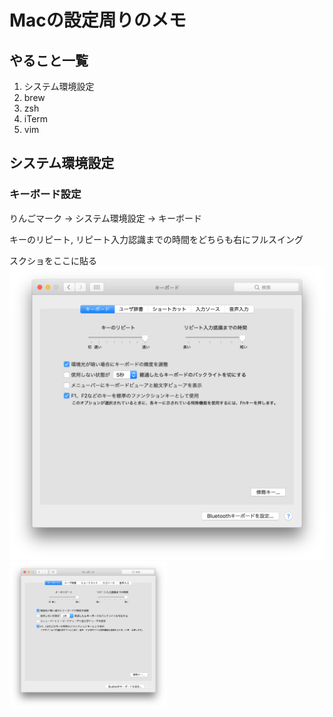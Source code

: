 # Macの設定周りのメモ

## やること一覧

1. システム環境設定
1. brew
1. zsh
1. iTerm
1. vim

## システム環境設定

### キーボード設定
りんごマーク -> システム環境設定 -> キーボード

キーのリピート, リピート入力認識までの時間をどちらも右にフルスイング

スクショをここに貼る
![キーボード設定の画像](https://github.com/uzimihsr/setup/blob/master/images/keyboard_setting.png)
<img src="https://github.com/uzimihsr/setup/blob/master/images/keyboard_setting.png" width=50%>
